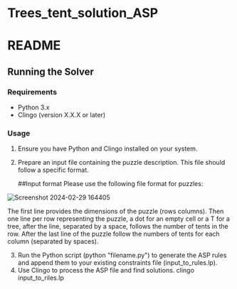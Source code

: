 # Trees_tent_solution_ASP

# README

## Running the Solver

### Requirements
- Python 3.x
- Clingo (version X.X.X or later)

### Usage
1. Ensure you have Python and Clingo installed on your system.
2. Prepare an input file containing the puzzle description. This file should follow a specific format.

   
   ##Input format
Please use the following file format for puzzles:



![Screenshot 2024-02-29 164405](https://github.com/GTGaganReddy/Trees_tent_solution_ASP/assets/74946644/33e7a2bb-2e72-4149-bd69-a1eae5ee7635)

The first line provides the dimensions of the puzzle (rows columns). Then one line per row representing the puzzle, a dot for an empty cell or a T for a tree, after the line, separated by a space, follows the number of tents in the row. After the last line of the puzzle follow the numbers of tents for each column (separated by spaces).


3. Run the Python script (python "filename.py") to generate the ASP rules and append them to your existing constraints file (input_to_rules.lp).
4. Use Clingo to process the ASP file and find solutions.
    clingo input_to_riles.lp

